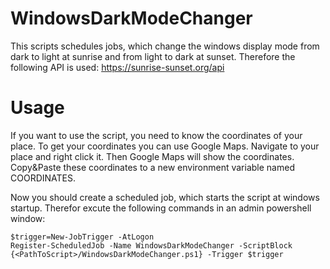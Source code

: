 # WindowsDarkModeChanger
 This scripts schedules jobs, which change the windows display mode from dark to light at sunrise and from light to dark at sunset. Therefore the following API is used: https://sunrise-sunset.org/api

# Usage
If you want to use the script, you need to know the coordinates of your place. To get your coordinates you can use Google Maps. Navigate to your place and right click it. Then Google Maps will show the coordinates. Copy&Paste these coordinates to a new environment variable named COORDINATES.

Now you should create a scheduled job, which starts the script at windows startup.
Therefor excute the following commands in an admin powershell window:
```
$trigger=New-JobTrigger -AtLogon
Register-ScheduledJob -Name WindowsDarkModeChanger -ScriptBlock {<PathToScript>/WindowsDarkModeChanger.ps1} -Trigger $trigger
```

